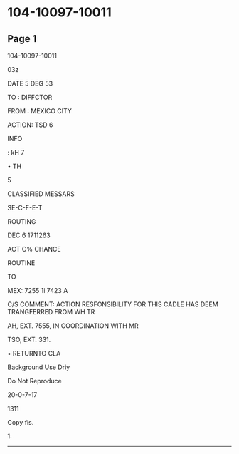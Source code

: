 # 104-10097-10011

## Page 1

104-10097-10011

03z

DATE 5 DEG 53

TO : DIFFCTOR

FROM : MEXICO CITY

ACTION: TSD 6

INFO

: kH 7

• TH

5

CLASSIFIED MESSARS

SE-C-F-E-T

ROUTING

DEC 6 1711263

ACT O% CHANCE

ROUTINE

TO

MEX: 7255 1i 7423 A

C/S COMMENT: ACTION RESFONSIBILITY FOR THIS CADLE HAS DEEM TRANGFERRED FROM WH TR

AH, EXT. 7555, IN COORDINATION WITH MR

TSO, EXT. 331.

• RETURNTO CLA

Background Use Driy

Do Not Reproduce

20-0-7-17

1311

Copy fis.

1:

---

